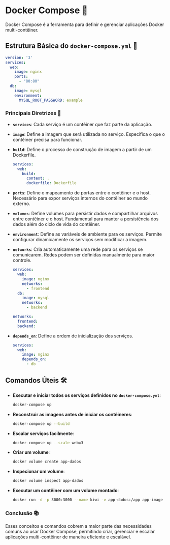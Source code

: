 # Docker Compose 🚀

Docker Compose é a ferramenta para definir e gerenciar aplicações Docker multi-contêiner.

## Estrutura Básica do `docker-compose.yml` 📄

```yaml
version: '3'
services:
  web:
    image: nginx
    ports:
      - "80:80"
  db:
    image: mysql
    environment:
      MYSQL_ROOT_PASSWORD: example
```

### Principais Diretrizes 📌

- **`services`**: Cada serviço é um contêiner que faz parte da aplicação.

- **`image`**: Define a imagem que será utilizada no serviço. Especifica o que o contêiner precisa para funcionar.

- **`build`**: Define o processo de construção de imagem a partir de um Dockerfile.

  ```yaml
  services:
    web:
      build:
        context: .
        dockerfile: Dockerfile
  ```

- **`ports`**: Define o mapeamento de portas entre o contêiner e o host. Necessário para expor serviços internos do contêiner ao mundo externo.

- **`volumes`**: Define volumes para persistir dados e compartilhar arquivos entre contêiner e o host. Fundamental para manter a persistência dos dados além do ciclo de vida do contêiner.

- **`environment`**: Define as variáveis de ambiente para os serviços. Permite configurar dinamicamente os serviços sem modificar a imagem.

- **`networks`**: Cria automaticamente uma rede para os serviços se comunicarem. Redes podem ser definidas manualmente para maior controle.

  ```yaml
  services:
    web:
      image: nginx
      networks:
        - frontend
    db:
      image: mysql
      networks:
        - backend

  networks:
    frontend:
    backend:
  ```

- **`depends_on`**: Define a ordem de inicialização dos serviços.

  ```yaml
  services:
    web:
      image: nginx
      depends_on:
        - db
  ```

## Comandos Úteis 🛠️

- **Executar e iniciar todos os serviços definidos no `docker-compose.yml`**:

  ```sh
  docker-compose up
  ```

- **Reconstruir as imagens antes de iniciar os contêineres**:

  ```sh
  docker-compose up --build
  ```

- **Escalar serviços facilmente**:

  ```sh
  docker-compose up --scale web=3
  ```

- **Criar um volume**:

  ```sh
  docker volume create app-dados
  ```

- **Inspecionar um volume**:

  ```sh
  docker volume inspect app-dados
  ```

- **Executar um contêiner com um volume montado**:

  ```sh
  docker run -d -p 3000:3000 --name kiwi -v app-dados:/app app-image
  ```

### Conclusão 📚

Esses conceitos e comandos cobrem a maior parte das necessidades comuns ao usar Docker Compose, permitindo criar, gerenciar e escalar aplicações multi-contêiner de maneira eficiente e escalável.